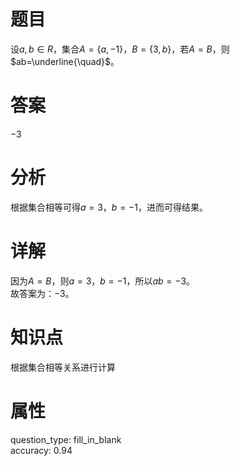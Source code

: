 # 题目

设$a,b\in R$，集合$A=\{a,-1\}$，$B=\{3,b\}$，若$A=B$，则$ab=\underline{\quad}$。

# 答案

$-3$

# 分析

根据集合相等可得$a=3$，$b=-1$，进而可得结果。

# 详解

因为$A=B$，则$a=3$，$b=-1$，所以$ab=-3$。  
故答案为：$-3$。

# 知识点

根据集合相等关系进行计算

# 属性

question_type: fill_in_blank  
accuracy: 0.94
